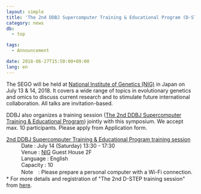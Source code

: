 ```yaml
---
layout: simple
title: 'The 2nd DDBJ Supercomputer Training & Educational Program (D-STEP), July 14, 2018'
category: news
db:
  - top

tags:
  - Announcement

date: 2018-06-27T15:50:00+09:00
lang: en
---
```


<p>The SEGO will be held at <a href="https://www.nig.ac.jp/nig/">National Institute of Genetics (NIG)</a> in Japan on July 13 & 14, 2018. It covers a wide range of topics in evolutionary genetics and omics to discuss current research and to stimulate future international collaboration. All talks are invitation-based.</p>

<p>DDBJ also organizes a training session (<a href="/training/d-step02-e.html#dstep">The 2nd DDBJ Supercomputer Training & Educational Program</a>) jointly with this symposium. We accept max. 10 participants. Please apply from Application form.</p>

<dl>
    <dt><a href="/training/d-step02-e.html#dstep">2nd DDBJ Supercomputer Training & Educational Program training session</a></dt>
    <dd>Date : July 14 (Saturday) 13:30 - 17:30</dd>
    <dd>Venue : <a href="https://www.nig.ac.jp/nig/about-nig/access">NIG</a> Guest House 2F
    <dd>
    <dd>Language : English</dd>
    <dd>Capacity : 10</dd>
    <dd>Note　: Please prepare a personal computer with a Wi-Fi connection.</dd><span class="red bold">*</span> For more details and registration of "The 2nd D-STEP training session" from <span class="bold"><a href="/training/d-step02-e.html">here</a></span>.
</dl>
